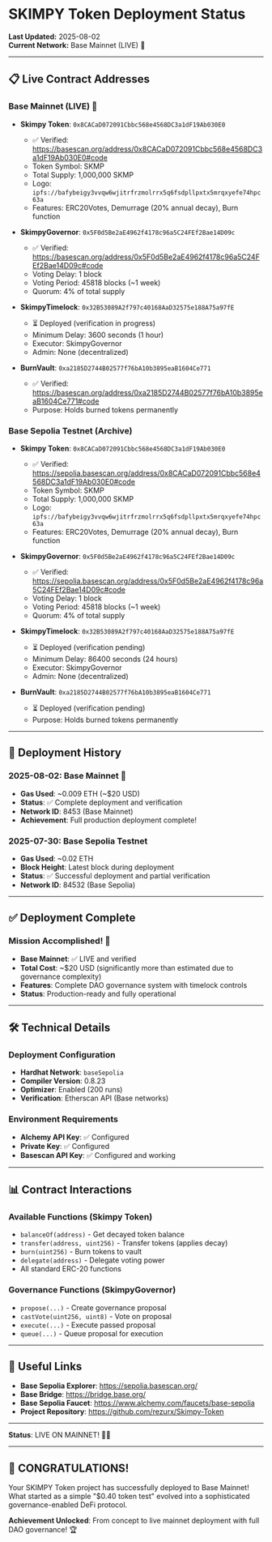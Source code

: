 # SKIMPY Token Deployment Status

**Last Updated:** 2025-08-02  
**Current Network:** Base Mainnet (LIVE) 🚀

---

## 📋 Live Contract Addresses

### Base Mainnet (LIVE) 🚀
- **Skimpy Token**: `0x8CACaD072091Cbbc568e4568DC3a1dF19Ab030E0`
  - ✅ Verified: https://basescan.org/address/0x8CACaD072091Cbbc568e4568DC3a1dF19Ab030E0#code
  - Token Symbol: SKMP
  - Total Supply: 1,000,000 SKMP
  - Logo: `ipfs://bafybeigy3vvqw6wjitrfrzmolrrx5q6fsdpllpxtx5mrqxyefe74hpc63a`
  - Features: ERC20Votes, Demurrage (20% annual decay), Burn function

- **SkimpyGovernor**: `0x5F0d5Be2aE4962f4178c96a5C24FEf2Bae14D09c`
  - ✅ Verified: https://basescan.org/address/0x5F0d5Be2aE4962f4178c96a5C24FEf2Bae14D09c#code
  - Voting Delay: 1 block
  - Voting Period: 45818 blocks (~1 week)
  - Quorum: 4% of total supply

- **SkimpyTimelock**: `0x32B53089A2f797c40168AaD32575e188A75a97fE`
  - ⏳ Deployed (verification in progress)
  - Minimum Delay: 3600 seconds (1 hour)
  - Executor: SkimpyGovernor
  - Admin: None (decentralized)

- **BurnVault**: `0xa2185D2744B02577f76bA10b3895eaB1604Ce771`
  - ✅ Verified: https://basescan.org/address/0xa2185D2744B02577f76bA10b3895eaB1604Ce771#code
  - Purpose: Holds burned tokens permanently

### Base Sepolia Testnet (Archive)
- **Skimpy Token**: `0x8CACaD072091Cbbc568e4568DC3a1dF19Ab030E0`
  - ✅ Verified: https://sepolia.basescan.org/address/0x8CACaD072091Cbbc568e4568DC3a1dF19Ab030E0#code
  - Token Symbol: SKMP
  - Total Supply: 1,000,000 SKMP
  - Logo: `ipfs://bafybeigy3vvqw6wjitrfrzmolrrx5q6fsdpllpxtx5mrqxyefe74hpc63a`
  - Features: ERC20Votes, Demurrage (20% annual decay), Burn function

- **SkimpyGovernor**: `0x5F0d5Be2aE4962f4178c96a5C24FEf2Bae14D09c`
  - ✅ Verified: https://sepolia.basescan.org/address/0x5F0d5Be2aE4962f4178c96a5C24FEf2Bae14D09c#code
  - Voting Delay: 1 block
  - Voting Period: 45818 blocks (~1 week)
  - Quorum: 4% of total supply

- **SkimpyTimelock**: `0x32B53089A2f797c40168AaD32575e188A75a97fE`
  - ⏳ Deployed (verification pending)
  - Minimum Delay: 86400 seconds (24 hours)
  - Executor: SkimpyGovernor
  - Admin: None (decentralized)

- **BurnVault**: `0xa2185D2744B02577f76bA10b3895eaB1604Ce771`
  - ⏳ Deployed (verification pending)
  - Purpose: Holds burned tokens permanently

---

## 🚀 Deployment History

### 2025-08-02: Base Mainnet 🚀
- **Gas Used**: ~0.009 ETH (~$20 USD)
- **Status**: ✅ Complete deployment and verification
- **Network ID**: 8453 (Base Mainnet)
- **Achievement**: Full production deployment complete!

### 2025-07-30: Base Sepolia Testnet
- **Gas Used**: ~0.02 ETH
- **Block Height**: Latest block during deployment
- **Status**: ✅ Successful deployment and partial verification
- **Network ID**: 84532 (Base Sepolia)

---

## ✅ Deployment Complete

### Mission Accomplished! 🎉
- **Base Mainnet**: ✅ LIVE and verified
- **Total Cost**: ~$20 USD (significantly more than estimated due to governance complexity)
- **Features**: Complete DAO governance system with timelock controls
- **Status**: Production-ready and fully operational

---

## 🛠️ Technical Details

### Deployment Configuration
- **Hardhat Network**: `baseSepolia`
- **Compiler Version**: 0.8.23
- **Optimizer**: Enabled (200 runs)
- **Verification**: Etherscan API (Base networks)

### Environment Requirements
- **Alchemy API Key**: ✅ Configured
- **Private Key**: ✅ Configured
- **Basescan API Key**: ✅ Configured and working

---

## 📊 Contract Interactions

### Available Functions (Skimpy Token)
- `balanceOf(address)` - Get decayed token balance
- `transfer(address, uint256)` - Transfer tokens (applies decay)
- `burn(uint256)` - Burn tokens to vault
- `delegate(address)` - Delegate voting power
- All standard ERC-20 functions

### Governance Functions (SkimpyGovernor)
- `propose(...)` - Create governance proposal
- `castVote(uint256, uint8)` - Vote on proposal
- `execute(...)` - Execute passed proposal
- `queue(...)` - Queue proposal for execution

---

## 🔗 Useful Links

- **Base Sepolia Explorer**: https://sepolia.basescan.org/
- **Base Bridge**: https://bridge.base.org/
- **Base Sepolia Faucet**: https://www.alchemy.com/faucets/base-sepolia
- **Project Repository**: https://github.com/rezurx/Skimpy-Token

---

**Status**: LIVE ON MAINNET! 🎉🚀

---

## 🎊 **CONGRATULATIONS!**

Your SKIMPY Token project has successfully deployed to Base Mainnet! What started as a simple "$0.40 token test" evolved into a sophisticated governance-enabled DeFi protocol. 

**Achievement Unlocked**: From concept to live mainnet deployment with full DAO governance! 🏆